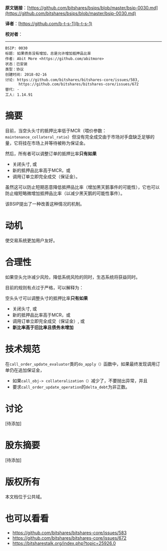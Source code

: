   **原文链接**：[https://github.com/bitshares/bsips/blob/master/bsip-0030.md](https://github.com/bitshares/bsips/blob/master/bsip-0030.md)
 
 **译者**：[https://github.com/b-t-s-1](b-t-s-1)
 
 **校对者**： 
  
***

    BSIP: 0030
    标题: 如果债务没有增加，总是允许增加抵押品比率
    作者: Abit More <https://github.com/abitmore>
    状态：已安装
    类型：协议
    创建时间: 2018-02-16
    讨论: https://github.com/bitshares/bitshares-core/issues/583,
          https://github.com/bitshares/bitshares-core/issues/672
    替代: -
    工人: 1.14.91

# 摘要

目前，当空头头寸的抵押比率低于MCR（喂价参数：`maintenance_collateral_ratio`）但没有完全成交由于市场对手盘缺乏足够的量，它将挂在市场上并等待被称为保证金。

然后，所有者可以调整订单的抵押比率**只有如果** 

* 关闭头寸, 或
* 新的抵押品比率高于MCR，或
* 调用订单立即完全成交（保证金）。

虽然这可以防止短期恶意降低抵押品比率（增加黑天鹅事件的可能性），它也可以防止缩短略微增加抵押品比率（以减少黑天鹅的可能性事件）。

该BSIP提出了一种改善这种情况的机制。

# 动机

使交易系统更加用户友好。

# 合理性

如果空头允许减少风险，降低系统风险的同时，生态系统将获益同时。


目前的规则有点过于严格，可以解释为：

空头头寸可以调整头寸的抵押比率**只有如果**

* 关闭头寸, 或
* 新的抵押品比率高于MCR，或
* 调用订单立即完全成交（保证金）, 或
* **新比率高于旧比率且债务未增加**

# 技术规范

在`call_order_update_evaluator`类的`do_apply（）`函数中，如果最终发现调用订单仍在追加保证金， 

* 如果`call_obj-> collateralization（）`减少了，不要抛出异常，并且
* 要求`call_order_update_operation`的`delta_debt`为非正数。

# 讨论

[待添加]

# 股东摘要

[待添加]

# 版权所有

本文档位于公共域。

# 也可以看看

* https://github.com/bitshares/bitshares-core/issues/583
* https://github.com/bitshares/bitshares-core/issues/672
* https://bitsharestalk.org/index.php?topic=25926.0
